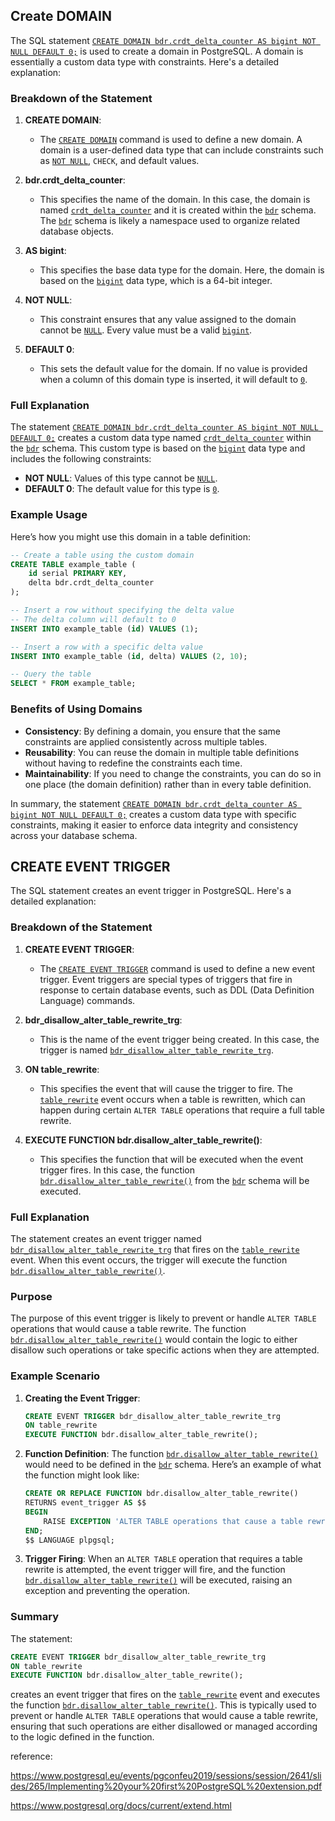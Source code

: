 

## Create DOMAIN
The SQL statement [`CREATE DOMAIN bdr.crdt_delta_counter AS bigint NOT NULL DEFAULT 0;`](command:_github.copilot.openSymbolFromReferences?%5B%22CREATE%20DOMAIN%20bdr.crdt_delta_counter%20AS%20bigint%20NOT%20NULL%20DEFAULT%200%3B%22%2C%5B%7B%22uri%22%3A%7B%22%24mid%22%3A1%2C%22fsPath%22%3A%22%2FUsers%2Fhuyantian%2Fgo%2Fsrc%2Fgithub.com%2FEnterpriseDB%2Fbdr%2Fbdr--5.6.0.sql%22%2C%22external%22%3A%22file%3A%2F%2F%2FUsers%2Fhuyantian%2Fgo%2Fsrc%2Fgithub.com%2FEnterpriseDB%2Fbdr%2Fbdr--5.6.0.sql%22%2C%22path%22%3A%22%2FUsers%2Fhuyantian%2Fgo%2Fsrc%2Fgithub.com%2FEnterpriseDB%2Fbdr%2Fbdr--5.6.0.sql%22%2C%22scheme%22%3A%22file%22%7D%2C%22pos%22%3A%7B%22line%22%3A3511%2C%22character%22%3A14%7D%7D%5D%5D "Go to definition") is used to create a domain in PostgreSQL. A domain is essentially a custom data type with constraints. Here's a detailed explanation:

### Breakdown of the Statement

1. **CREATE DOMAIN**:
   - The [`CREATE DOMAIN`](command:_github.copilot.openSymbolFromReferences?%5B%22CREATE%20DOMAIN%22%2C%5B%7B%22uri%22%3A%7B%22%24mid%22%3A1%2C%22fsPath%22%3A%22%2FUsers%2Fhuyantian%2Fgo%2Fsrc%2Fgithub.com%2FEnterpriseDB%2Fbdr%2Fbdr--5.6.0.sql%22%2C%22external%22%3A%22file%3A%2F%2F%2FUsers%2Fhuyantian%2Fgo%2Fsrc%2Fgithub.com%2FEnterpriseDB%2Fbdr%2Fbdr--5.6.0.sql%22%2C%22path%22%3A%22%2FUsers%2Fhuyantian%2Fgo%2Fsrc%2Fgithub.com%2FEnterpriseDB%2Fbdr%2Fbdr--5.6.0.sql%22%2C%22scheme%22%3A%22file%22%7D%2C%22pos%22%3A%7B%22line%22%3A3511%2C%22character%22%3A7%7D%7D%5D%5D "Go to definition") command is used to define a new domain. A domain is a user-defined data type that can include constraints such as [`NOT NULL`](command:_github.copilot.openSymbolFromReferences?%5B%22NOT%20NULL%22%2C%5B%7B%22uri%22%3A%7B%22%24mid%22%3A1%2C%22fsPath%22%3A%22%2FUsers%2Fhuyantian%2Fgo%2Fsrc%2Fgithub.com%2FEnterpriseDB%2Fbdr%2Fbdr--5.6.0.sql%22%2C%22external%22%3A%22file%3A%2F%2F%2FUsers%2Fhuyantian%2Fgo%2Fsrc%2Fgithub.com%2FEnterpriseDB%2Fbdr%2Fbdr--5.6.0.sql%22%2C%22path%22%3A%22%2FUsers%2Fhuyantian%2Fgo%2Fsrc%2Fgithub.com%2FEnterpriseDB%2Fbdr%2Fbdr--5.6.0.sql%22%2C%22scheme%22%3A%22file%22%7D%2C%22pos%22%3A%7B%22line%22%3A3511%2C%22character%22%3A51%7D%7D%5D%5D "Go to definition"), `CHECK`, and default values.

2. **bdr.crdt_delta_counter**:
   - This specifies the name of the domain. In this case, the domain is named [`crdt_delta_counter`](command:_github.copilot.openSymbolFromReferences?%5B%22crdt_delta_counter%22%2C%5B%7B%22uri%22%3A%7B%22%24mid%22%3A1%2C%22fsPath%22%3A%22%2FUsers%2Fhuyantian%2Fgo%2Fsrc%2Fgithub.com%2FEnterpriseDB%2Fbdr%2Fbdr--5.6.0.sql%22%2C%22external%22%3A%22file%3A%2F%2F%2FUsers%2Fhuyantian%2Fgo%2Fsrc%2Fgithub.com%2FEnterpriseDB%2Fbdr%2Fbdr--5.6.0.sql%22%2C%22path%22%3A%22%2FUsers%2Fhuyantian%2Fgo%2Fsrc%2Fgithub.com%2FEnterpriseDB%2Fbdr%2Fbdr--5.6.0.sql%22%2C%22scheme%22%3A%22file%22%7D%2C%22pos%22%3A%7B%22line%22%3A3511%2C%22character%22%3A18%7D%7D%5D%5D "Go to definition") and it is created within the [`bdr`](command:_github.copilot.openSymbolFromReferences?%5B%22bdr%22%2C%5B%7B%22uri%22%3A%7B%22%24mid%22%3A1%2C%22fsPath%22%3A%22%2FUsers%2Fhuyantian%2Fgo%2Fsrc%2Fgithub.com%2FEnterpriseDB%2Fbdr%2Fbdr--5.6.0.sql%22%2C%22external%22%3A%22file%3A%2F%2F%2FUsers%2Fhuyantian%2Fgo%2Fsrc%2Fgithub.com%2FEnterpriseDB%2Fbdr%2Fbdr--5.6.0.sql%22%2C%22path%22%3A%22%2FUsers%2Fhuyantian%2Fgo%2Fsrc%2Fgithub.com%2FEnterpriseDB%2Fbdr%2Fbdr--5.6.0.sql%22%2C%22scheme%22%3A%22file%22%7D%2C%22pos%22%3A%7B%22line%22%3A3511%2C%22character%22%3A14%7D%7D%5D%5D "Go to definition") schema. The [`bdr`](command:_github.copilot.openSymbolFromReferences?%5B%22bdr%22%2C%5B%7B%22uri%22%3A%7B%22%24mid%22%3A1%2C%22fsPath%22%3A%22%2FUsers%2Fhuyantian%2Fgo%2Fsrc%2Fgithub.com%2FEnterpriseDB%2Fbdr%2Fbdr--5.6.0.sql%22%2C%22external%22%3A%22file%3A%2F%2F%2FUsers%2Fhuyantian%2Fgo%2Fsrc%2Fgithub.com%2FEnterpriseDB%2Fbdr%2Fbdr--5.6.0.sql%22%2C%22path%22%3A%22%2FUsers%2Fhuyantian%2Fgo%2Fsrc%2Fgithub.com%2FEnterpriseDB%2Fbdr%2Fbdr--5.6.0.sql%22%2C%22scheme%22%3A%22file%22%7D%2C%22pos%22%3A%7B%22line%22%3A3511%2C%22character%22%3A14%7D%7D%5D%5D "Go to definition") schema is likely a namespace used to organize related database objects.

3. **AS bigint**:
   - This specifies the base data type for the domain. Here, the domain is based on the [`bigint`](command:_github.copilot.openSymbolFromReferences?%5B%22bigint%22%2C%5B%7B%22uri%22%3A%7B%22%24mid%22%3A1%2C%22fsPath%22%3A%22%2FUsers%2Fhuyantian%2Fgo%2Fsrc%2Fgithub.com%2FEnterpriseDB%2Fbdr%2Fbdr--5.6.0.sql%22%2C%22external%22%3A%22file%3A%2F%2F%2FUsers%2Fhuyantian%2Fgo%2Fsrc%2Fgithub.com%2FEnterpriseDB%2Fbdr%2Fbdr--5.6.0.sql%22%2C%22path%22%3A%22%2FUsers%2Fhuyantian%2Fgo%2Fsrc%2Fgithub.com%2FEnterpriseDB%2Fbdr%2Fbdr--5.6.0.sql%22%2C%22scheme%22%3A%22file%22%7D%2C%22pos%22%3A%7B%22line%22%3A3511%2C%22character%22%3A40%7D%7D%5D%5D "Go to definition") data type, which is a 64-bit integer.

4. **NOT NULL**:
   - This constraint ensures that any value assigned to the domain cannot be [`NULL`](command:_github.copilot.openSymbolFromReferences?%5B%22NULL%22%2C%5B%7B%22uri%22%3A%7B%22%24mid%22%3A1%2C%22fsPath%22%3A%22%2FUsers%2Fhuyantian%2Fgo%2Fsrc%2Fgithub.com%2FEnterpriseDB%2Fbdr%2Fbdr--5.6.0.sql%22%2C%22external%22%3A%22file%3A%2F%2F%2FUsers%2Fhuyantian%2Fgo%2Fsrc%2Fgithub.com%2FEnterpriseDB%2Fbdr%2Fbdr--5.6.0.sql%22%2C%22path%22%3A%22%2FUsers%2Fhuyantian%2Fgo%2Fsrc%2Fgithub.com%2FEnterpriseDB%2Fbdr%2Fbdr--5.6.0.sql%22%2C%22scheme%22%3A%22file%22%7D%2C%22pos%22%3A%7B%22line%22%3A3511%2C%22character%22%3A51%7D%7D%5D%5D "Go to definition"). Every value must be a valid [`bigint`](command:_github.copilot.openSymbolFromReferences?%5B%22bigint%22%2C%5B%7B%22uri%22%3A%7B%22%24mid%22%3A1%2C%22fsPath%22%3A%22%2FUsers%2Fhuyantian%2Fgo%2Fsrc%2Fgithub.com%2FEnterpriseDB%2Fbdr%2Fbdr--5.6.0.sql%22%2C%22external%22%3A%22file%3A%2F%2F%2FUsers%2Fhuyantian%2Fgo%2Fsrc%2Fgithub.com%2FEnterpriseDB%2Fbdr%2Fbdr--5.6.0.sql%22%2C%22path%22%3A%22%2FUsers%2Fhuyantian%2Fgo%2Fsrc%2Fgithub.com%2FEnterpriseDB%2Fbdr%2Fbdr--5.6.0.sql%22%2C%22scheme%22%3A%22file%22%7D%2C%22pos%22%3A%7B%22line%22%3A3511%2C%22character%22%3A40%7D%7D%5D%5D "Go to definition").

5. **DEFAULT 0**:
   - This sets the default value for the domain. If no value is provided when a column of this domain type is inserted, it will default to [`0`](command:_github.copilot.openSymbolFromReferences?%5B%220%22%2C%5B%7B%22uri%22%3A%7B%22%24mid%22%3A1%2C%22fsPath%22%3A%22%2FUsers%2Fhuyantian%2Fgo%2Fsrc%2Fgithub.com%2FEnterpriseDB%2Fbdr%2Fbdr--5.6.0.sql%22%2C%22external%22%3A%22file%3A%2F%2F%2FUsers%2Fhuyantian%2Fgo%2Fsrc%2Fgithub.com%2FEnterpriseDB%2Fbdr%2Fbdr--5.6.0.sql%22%2C%22path%22%3A%22%2FUsers%2Fhuyantian%2Fgo%2Fsrc%2Fgithub.com%2FEnterpriseDB%2Fbdr%2Fbdr--5.6.0.sql%22%2C%22scheme%22%3A%22file%22%7D%2C%22pos%22%3A%7B%22line%22%3A3511%2C%22character%22%3A64%7D%7D%5D%5D "Go to definition").

### Full Explanation

The statement [`CREATE DOMAIN bdr.crdt_delta_counter AS bigint NOT NULL DEFAULT 0;`](command:_github.copilot.openSymbolFromReferences?%5B%22CREATE%20DOMAIN%20bdr.crdt_delta_counter%20AS%20bigint%20NOT%20NULL%20DEFAULT%200%3B%22%2C%5B%7B%22uri%22%3A%7B%22%24mid%22%3A1%2C%22fsPath%22%3A%22%2FUsers%2Fhuyantian%2Fgo%2Fsrc%2Fgithub.com%2FEnterpriseDB%2Fbdr%2Fbdr--5.6.0.sql%22%2C%22external%22%3A%22file%3A%2F%2F%2FUsers%2Fhuyantian%2Fgo%2Fsrc%2Fgithub.com%2FEnterpriseDB%2Fbdr%2Fbdr--5.6.0.sql%22%2C%22path%22%3A%22%2FUsers%2Fhuyantian%2Fgo%2Fsrc%2Fgithub.com%2FEnterpriseDB%2Fbdr%2Fbdr--5.6.0.sql%22%2C%22scheme%22%3A%22file%22%7D%2C%22pos%22%3A%7B%22line%22%3A3511%2C%22character%22%3A14%7D%7D%5D%5D "Go to definition") creates a custom data type named [`crdt_delta_counter`](command:_github.copilot.openSymbolFromReferences?%5B%22crdt_delta_counter%22%2C%5B%7B%22uri%22%3A%7B%22%24mid%22%3A1%2C%22fsPath%22%3A%22%2FUsers%2Fhuyantian%2Fgo%2Fsrc%2Fgithub.com%2FEnterpriseDB%2Fbdr%2Fbdr--5.6.0.sql%22%2C%22external%22%3A%22file%3A%2F%2F%2FUsers%2Fhuyantian%2Fgo%2Fsrc%2Fgithub.com%2FEnterpriseDB%2Fbdr%2Fbdr--5.6.0.sql%22%2C%22path%22%3A%22%2FUsers%2Fhuyantian%2Fgo%2Fsrc%2Fgithub.com%2FEnterpriseDB%2Fbdr%2Fbdr--5.6.0.sql%22%2C%22scheme%22%3A%22file%22%7D%2C%22pos%22%3A%7B%22line%22%3A3511%2C%22character%22%3A18%7D%7D%5D%5D "Go to definition") within the [`bdr`](command:_github.copilot.openSymbolFromReferences?%5B%22bdr%22%2C%5B%7B%22uri%22%3A%7B%22%24mid%22%3A1%2C%22fsPath%22%3A%22%2FUsers%2Fhuyantian%2Fgo%2Fsrc%2Fgithub.com%2FEnterpriseDB%2Fbdr%2Fbdr--5.6.0.sql%22%2C%22external%22%3A%22file%3A%2F%2F%2FUsers%2Fhuyantian%2Fgo%2Fsrc%2Fgithub.com%2FEnterpriseDB%2Fbdr%2Fbdr--5.6.0.sql%22%2C%22path%22%3A%22%2FUsers%2Fhuyantian%2Fgo%2Fsrc%2Fgithub.com%2FEnterpriseDB%2Fbdr%2Fbdr--5.6.0.sql%22%2C%22scheme%22%3A%22file%22%7D%2C%22pos%22%3A%7B%22line%22%3A3511%2C%22character%22%3A14%7D%7D%5D%5D "Go to definition") schema. This custom type is based on the [`bigint`](command:_github.copilot.openSymbolFromReferences?%5B%22bigint%22%2C%5B%7B%22uri%22%3A%7B%22%24mid%22%3A1%2C%22fsPath%22%3A%22%2FUsers%2Fhuyantian%2Fgo%2Fsrc%2Fgithub.com%2FEnterpriseDB%2Fbdr%2Fbdr--5.6.0.sql%22%2C%22external%22%3A%22file%3A%2F%2F%2FUsers%2Fhuyantian%2Fgo%2Fsrc%2Fgithub.com%2FEnterpriseDB%2Fbdr%2Fbdr--5.6.0.sql%22%2C%22path%22%3A%22%2FUsers%2Fhuyantian%2Fgo%2Fsrc%2Fgithub.com%2FEnterpriseDB%2Fbdr%2Fbdr--5.6.0.sql%22%2C%22scheme%22%3A%22file%22%7D%2C%22pos%22%3A%7B%22line%22%3A3511%2C%22character%22%3A40%7D%7D%5D%5D "Go to definition") data type and includes the following constraints:

- **NOT NULL**: Values of this type cannot be [`NULL`](command:_github.copilot.openSymbolFromReferences?%5B%22NULL%22%2C%5B%7B%22uri%22%3A%7B%22%24mid%22%3A1%2C%22fsPath%22%3A%22%2FUsers%2Fhuyantian%2Fgo%2Fsrc%2Fgithub.com%2FEnterpriseDB%2Fbdr%2Fbdr--5.6.0.sql%22%2C%22external%22%3A%22file%3A%2F%2F%2FUsers%2Fhuyantian%2Fgo%2Fsrc%2Fgithub.com%2FEnterpriseDB%2Fbdr%2Fbdr--5.6.0.sql%22%2C%22path%22%3A%22%2FUsers%2Fhuyantian%2Fgo%2Fsrc%2Fgithub.com%2FEnterpriseDB%2Fbdr%2Fbdr--5.6.0.sql%22%2C%22scheme%22%3A%22file%22%7D%2C%22pos%22%3A%7B%22line%22%3A3511%2C%22character%22%3A51%7D%7D%5D%5D "Go to definition").
- **DEFAULT 0**: The default value for this type is [`0`](command:_github.copilot.openSymbolFromReferences?%5B%220%22%2C%5B%7B%22uri%22%3A%7B%22%24mid%22%3A1%2C%22fsPath%22%3A%22%2FUsers%2Fhuyantian%2Fgo%2Fsrc%2Fgithub.com%2FEnterpriseDB%2Fbdr%2Fbdr--5.6.0.sql%22%2C%22external%22%3A%22file%3A%2F%2F%2FUsers%2Fhuyantian%2Fgo%2Fsrc%2Fgithub.com%2FEnterpriseDB%2Fbdr%2Fbdr--5.6.0.sql%22%2C%22path%22%3A%22%2FUsers%2Fhuyantian%2Fgo%2Fsrc%2Fgithub.com%2FEnterpriseDB%2Fbdr%2Fbdr--5.6.0.sql%22%2C%22scheme%22%3A%22file%22%7D%2C%22pos%22%3A%7B%22line%22%3A3511%2C%22character%22%3A64%7D%7D%5D%5D "Go to definition").

### Example Usage

Here’s how you might use this domain in a table definition:

```sql
-- Create a table using the custom domain
CREATE TABLE example_table (
    id serial PRIMARY KEY,
    delta bdr.crdt_delta_counter
);

-- Insert a row without specifying the delta value
-- The delta column will default to 0
INSERT INTO example_table (id) VALUES (1);

-- Insert a row with a specific delta value
INSERT INTO example_table (id, delta) VALUES (2, 10);

-- Query the table
SELECT * FROM example_table;
```

### Benefits of Using Domains

- **Consistency**: By defining a domain, you ensure that the same constraints are applied consistently across multiple tables.
- **Reusability**: You can reuse the domain in multiple table definitions without having to redefine the constraints each time.
- **Maintainability**: If you need to change the constraints, you can do so in one place (the domain definition) rather than in every table definition.

In summary, the statement [`CREATE DOMAIN bdr.crdt_delta_counter AS bigint NOT NULL DEFAULT 0;`](command:_github.copilot.openSymbolFromReferences?%5B%22CREATE%20DOMAIN%20bdr.crdt_delta_counter%20AS%20bigint%20NOT%20NULL%20DEFAULT%200%3B%22%2C%5B%7B%22uri%22%3A%7B%22%24mid%22%3A1%2C%22fsPath%22%3A%22%2FUsers%2Fhuyantian%2Fgo%2Fsrc%2Fgithub.com%2FEnterpriseDB%2Fbdr%2Fbdr--5.6.0.sql%22%2C%22external%22%3A%22file%3A%2F%2F%2FUsers%2Fhuyantian%2Fgo%2Fsrc%2Fgithub.com%2FEnterpriseDB%2Fbdr%2Fbdr--5.6.0.sql%22%2C%22path%22%3A%22%2FUsers%2Fhuyantian%2Fgo%2Fsrc%2Fgithub.com%2FEnterpriseDB%2Fbdr%2Fbdr--5.6.0.sql%22%2C%22scheme%22%3A%22file%22%7D%2C%22pos%22%3A%7B%22line%22%3A3511%2C%22character%22%3A14%7D%7D%5D%5D "Go to definition") creates a custom data type with specific constraints, making it easier to enforce data integrity and consistency across your database schema.

## CREATE EVENT TRIGGER

The SQL statement creates an event trigger in PostgreSQL. Here's a detailed explanation:

### Breakdown of the Statement

1. **CREATE EVENT TRIGGER**:
   - The [`CREATE EVENT TRIGGER`](command:_github.copilot.openSymbolFromReferences?%5B%22CREATE%20EVENT%20TRIGGER%22%2C%5B%7B%22uri%22%3A%7B%22%24mid%22%3A1%2C%22fsPath%22%3A%22%2FUsers%2Fhuyantian%2Fgo%2Fsrc%2Fgithub.com%2FEnterpriseDB%2Fbdr%2Fbdr--5.6.0.sql%22%2C%22external%22%3A%22file%3A%2F%2F%2FUsers%2Fhuyantian%2Fgo%2Fsrc%2Fgithub.com%2FEnterpriseDB%2Fbdr%2Fbdr--5.6.0.sql%22%2C%22path%22%3A%22%2FUsers%2Fhuyantian%2Fgo%2Fsrc%2Fgithub.com%2FEnterpriseDB%2Fbdr%2Fbdr--5.6.0.sql%22%2C%22scheme%22%3A%22file%22%7D%2C%22pos%22%3A%7B%22line%22%3A3657%2C%22character%22%3A13%7D%7D%5D%5D "Go to definition") command is used to define a new event trigger. Event triggers are special types of triggers that fire in response to certain database events, such as DDL (Data Definition Language) commands.

2. **bdr_disallow_alter_table_rewrite_trg**:
   - This is the name of the event trigger being created. In this case, the trigger is named [`bdr_disallow_alter_table_rewrite_trg`](command:_github.copilot.openSymbolFromReferences?%5B%22bdr_disallow_alter_table_rewrite_trg%22%2C%5B%7B%22uri%22%3A%7B%22%24mid%22%3A1%2C%22fsPath%22%3A%22%2FUsers%2Fhuyantian%2Fgo%2Fsrc%2Fgithub.com%2FEnterpriseDB%2Fbdr%2Fbdr--5.6.0.sql%22%2C%22external%22%3A%22file%3A%2F%2F%2FUsers%2Fhuyantian%2Fgo%2Fsrc%2Fgithub.com%2FEnterpriseDB%2Fbdr%2Fbdr--5.6.0.sql%22%2C%22path%22%3A%22%2FUsers%2Fhuyantian%2Fgo%2Fsrc%2Fgithub.com%2FEnterpriseDB%2Fbdr%2Fbdr--5.6.0.sql%22%2C%22scheme%22%3A%22file%22%7D%2C%22pos%22%3A%7B%22line%22%3A3657%2C%22character%22%3A21%7D%7D%5D%5D "Go to definition").

3. **ON table_rewrite**:
   - This specifies the event that will cause the trigger to fire. The [`table_rewrite`](command:_github.copilot.openSymbolFromReferences?%5B%22table_rewrite%22%2C%5B%7B%22uri%22%3A%7B%22%24mid%22%3A1%2C%22fsPath%22%3A%22%2FUsers%2Fhuyantian%2Fgo%2Fsrc%2Fgithub.com%2FEnterpriseDB%2Fbdr%2Fbdr--5.6.0.sql%22%2C%22external%22%3A%22file%3A%2F%2F%2FUsers%2Fhuyantian%2Fgo%2Fsrc%2Fgithub.com%2FEnterpriseDB%2Fbdr%2Fbdr--5.6.0.sql%22%2C%22path%22%3A%22%2FUsers%2Fhuyantian%2Fgo%2Fsrc%2Fgithub.com%2FEnterpriseDB%2Fbdr%2Fbdr--5.6.0.sql%22%2C%22scheme%22%3A%22file%22%7D%2C%22pos%22%3A%7B%22line%22%3A3658%2C%22character%22%3A3%7D%7D%5D%5D "Go to definition") event occurs when a table is rewritten, which can happen during certain `ALTER TABLE` operations that require a full table rewrite.

4. **EXECUTE FUNCTION bdr.disallow_alter_table_rewrite()**:
   - This specifies the function that will be executed when the event trigger fires. In this case, the function [`bdr.disallow_alter_table_rewrite()`](command:_github.copilot.openSymbolFromReferences?%5B%22bdr.disallow_alter_table_rewrite()%22%2C%5B%7B%22uri%22%3A%7B%22%24mid%22%3A1%2C%22fsPath%22%3A%22%2FUsers%2Fhuyantian%2Fgo%2Fsrc%2Fgithub.com%2FEnterpriseDB%2Fbdr%2Fbdr--5.6.0.sql%22%2C%22external%22%3A%22file%3A%2F%2F%2FUsers%2Fhuyantian%2Fgo%2Fsrc%2Fgithub.com%2FEnterpriseDB%2Fbdr%2Fbdr--5.6.0.sql%22%2C%22path%22%3A%22%2FUsers%2Fhuyantian%2Fgo%2Fsrc%2Fgithub.com%2FEnterpriseDB%2Fbdr%2Fbdr--5.6.0.sql%22%2C%22scheme%22%3A%22file%22%7D%2C%22pos%22%3A%7B%22line%22%3A3659%2C%22character%22%3A17%7D%7D%5D%5D "Go to definition") from the [`bdr`](command:_github.copilot.openSymbolFromReferences?%5B%22bdr%22%2C%5B%7B%22uri%22%3A%7B%22%24mid%22%3A1%2C%22fsPath%22%3A%22%2FUsers%2Fhuyantian%2Fgo%2Fsrc%2Fgithub.com%2FEnterpriseDB%2Fbdr%2Fbdr--5.6.0.sql%22%2C%22external%22%3A%22file%3A%2F%2F%2FUsers%2Fhuyantian%2Fgo%2Fsrc%2Fgithub.com%2FEnterpriseDB%2Fbdr%2Fbdr--5.6.0.sql%22%2C%22path%22%3A%22%2FUsers%2Fhuyantian%2Fgo%2Fsrc%2Fgithub.com%2FEnterpriseDB%2Fbdr%2Fbdr--5.6.0.sql%22%2C%22scheme%22%3A%22file%22%7D%2C%22pos%22%3A%7B%22line%22%3A3659%2C%22character%22%3A17%7D%7D%5D%5D "Go to definition") schema will be executed.

### Full Explanation

The statement creates an event trigger named [`bdr_disallow_alter_table_rewrite_trg`](command:_github.copilot.openSymbolFromReferences?%5B%22bdr_disallow_alter_table_rewrite_trg%22%2C%5B%7B%22uri%22%3A%7B%22%24mid%22%3A1%2C%22fsPath%22%3A%22%2FUsers%2Fhuyantian%2Fgo%2Fsrc%2Fgithub.com%2FEnterpriseDB%2Fbdr%2Fbdr--5.6.0.sql%22%2C%22external%22%3A%22file%3A%2F%2F%2FUsers%2Fhuyantian%2Fgo%2Fsrc%2Fgithub.com%2FEnterpriseDB%2Fbdr%2Fbdr--5.6.0.sql%22%2C%22path%22%3A%22%2FUsers%2Fhuyantian%2Fgo%2Fsrc%2Fgithub.com%2FEnterpriseDB%2Fbdr%2Fbdr--5.6.0.sql%22%2C%22scheme%22%3A%22file%22%7D%2C%22pos%22%3A%7B%22line%22%3A3657%2C%22character%22%3A21%7D%7D%5D%5D "Go to definition") that fires on the [`table_rewrite`](command:_github.copilot.openSymbolFromReferences?%5B%22table_rewrite%22%2C%5B%7B%22uri%22%3A%7B%22%24mid%22%3A1%2C%22fsPath%22%3A%22%2FUsers%2Fhuyantian%2Fgo%2Fsrc%2Fgithub.com%2FEnterpriseDB%2Fbdr%2Fbdr--5.6.0.sql%22%2C%22external%22%3A%22file%3A%2F%2F%2FUsers%2Fhuyantian%2Fgo%2Fsrc%2Fgithub.com%2FEnterpriseDB%2Fbdr%2Fbdr--5.6.0.sql%22%2C%22path%22%3A%22%2FUsers%2Fhuyantian%2Fgo%2Fsrc%2Fgithub.com%2FEnterpriseDB%2Fbdr%2Fbdr--5.6.0.sql%22%2C%22scheme%22%3A%22file%22%7D%2C%22pos%22%3A%7B%22line%22%3A3658%2C%22character%22%3A3%7D%7D%5D%5D "Go to definition") event. When this event occurs, the trigger will execute the function [`bdr.disallow_alter_table_rewrite()`](command:_github.copilot.openSymbolFromReferences?%5B%22bdr.disallow_alter_table_rewrite()%22%2C%5B%7B%22uri%22%3A%7B%22%24mid%22%3A1%2C%22fsPath%22%3A%22%2FUsers%2Fhuyantian%2Fgo%2Fsrc%2Fgithub.com%2FEnterpriseDB%2Fbdr%2Fbdr--5.6.0.sql%22%2C%22external%22%3A%22file%3A%2F%2F%2FUsers%2Fhuyantian%2Fgo%2Fsrc%2Fgithub.com%2FEnterpriseDB%2Fbdr%2Fbdr--5.6.0.sql%22%2C%22path%22%3A%22%2FUsers%2Fhuyantian%2Fgo%2Fsrc%2Fgithub.com%2FEnterpriseDB%2Fbdr%2Fbdr--5.6.0.sql%22%2C%22scheme%22%3A%22file%22%7D%2C%22pos%22%3A%7B%22line%22%3A3659%2C%22character%22%3A17%7D%7D%5D%5D "Go to definition").

### Purpose

The purpose of this event trigger is likely to prevent or handle `ALTER TABLE` operations that would cause a table rewrite. The function [`bdr.disallow_alter_table_rewrite()`](command:_github.copilot.openSymbolFromReferences?%5B%22bdr.disallow_alter_table_rewrite()%22%2C%5B%7B%22uri%22%3A%7B%22%24mid%22%3A1%2C%22fsPath%22%3A%22%2FUsers%2Fhuyantian%2Fgo%2Fsrc%2Fgithub.com%2FEnterpriseDB%2Fbdr%2Fbdr--5.6.0.sql%22%2C%22external%22%3A%22file%3A%2F%2F%2FUsers%2Fhuyantian%2Fgo%2Fsrc%2Fgithub.com%2FEnterpriseDB%2Fbdr%2Fbdr--5.6.0.sql%22%2C%22path%22%3A%22%2FUsers%2Fhuyantian%2Fgo%2Fsrc%2Fgithub.com%2FEnterpriseDB%2Fbdr%2Fbdr--5.6.0.sql%22%2C%22scheme%22%3A%22file%22%7D%2C%22pos%22%3A%7B%22line%22%3A3659%2C%22character%22%3A17%7D%7D%5D%5D "Go to definition") would contain the logic to either disallow such operations or take specific actions when they are attempted.

### Example Scenario

1. **Creating the Event Trigger**:
   ```sql
   CREATE EVENT TRIGGER bdr_disallow_alter_table_rewrite_trg
   ON table_rewrite
   EXECUTE FUNCTION bdr.disallow_alter_table_rewrite();
   ```

2. **Function Definition**:
   The function [`bdr.disallow_alter_table_rewrite()`](command:_github.copilot.openSymbolFromReferences?%5B%22bdr.disallow_alter_table_rewrite()%22%2C%5B%7B%22uri%22%3A%7B%22%24mid%22%3A1%2C%22fsPath%22%3A%22%2FUsers%2Fhuyantian%2Fgo%2Fsrc%2Fgithub.com%2FEnterpriseDB%2Fbdr%2Fbdr--5.6.0.sql%22%2C%22external%22%3A%22file%3A%2F%2F%2FUsers%2Fhuyantian%2Fgo%2Fsrc%2Fgithub.com%2FEnterpriseDB%2Fbdr%2Fbdr--5.6.0.sql%22%2C%22path%22%3A%22%2FUsers%2Fhuyantian%2Fgo%2Fsrc%2Fgithub.com%2FEnterpriseDB%2Fbdr%2Fbdr--5.6.0.sql%22%2C%22scheme%22%3A%22file%22%7D%2C%22pos%22%3A%7B%22line%22%3A3659%2C%22character%22%3A17%7D%7D%5D%5D "Go to definition") would need to be defined in the [`bdr`](command:_github.copilot.openSymbolFromReferences?%5B%22bdr%22%2C%5B%7B%22uri%22%3A%7B%22%24mid%22%3A1%2C%22fsPath%22%3A%22%2FUsers%2Fhuyantian%2Fgo%2Fsrc%2Fgithub.com%2FEnterpriseDB%2Fbdr%2Fbdr--5.6.0.sql%22%2C%22external%22%3A%22file%3A%2F%2F%2FUsers%2Fhuyantian%2Fgo%2Fsrc%2Fgithub.com%2FEnterpriseDB%2Fbdr%2Fbdr--5.6.0.sql%22%2C%22path%22%3A%22%2FUsers%2Fhuyantian%2Fgo%2Fsrc%2Fgithub.com%2FEnterpriseDB%2Fbdr%2Fbdr--5.6.0.sql%22%2C%22scheme%22%3A%22file%22%7D%2C%22pos%22%3A%7B%22line%22%3A3659%2C%22character%22%3A17%7D%7D%5D%5D "Go to definition") schema. Here’s an example of what the function might look like:

   ```sql
   CREATE OR REPLACE FUNCTION bdr.disallow_alter_table_rewrite()
   RETURNS event_trigger AS $$
   BEGIN
       RAISE EXCEPTION 'ALTER TABLE operations that cause a table rewrite are not allowed.';
   END;
   $$ LANGUAGE plpgsql;
   ```

3. **Trigger Firing**:
   When an `ALTER TABLE` operation that requires a table rewrite is attempted, the event trigger will fire, and the function [`bdr.disallow_alter_table_rewrite()`](command:_github.copilot.openSymbolFromReferences?%5B%22bdr.disallow_alter_table_rewrite()%22%2C%5B%7B%22uri%22%3A%7B%22%24mid%22%3A1%2C%22fsPath%22%3A%22%2FUsers%2Fhuyantian%2Fgo%2Fsrc%2Fgithub.com%2FEnterpriseDB%2Fbdr%2Fbdr--5.6.0.sql%22%2C%22external%22%3A%22file%3A%2F%2F%2FUsers%2Fhuyantian%2Fgo%2Fsrc%2Fgithub.com%2FEnterpriseDB%2Fbdr%2Fbdr--5.6.0.sql%22%2C%22path%22%3A%22%2FUsers%2Fhuyantian%2Fgo%2Fsrc%2Fgithub.com%2FEnterpriseDB%2Fbdr%2Fbdr--5.6.0.sql%22%2C%22scheme%22%3A%22file%22%7D%2C%22pos%22%3A%7B%22line%22%3A3659%2C%22character%22%3A17%7D%7D%5D%5D "Go to definition") will be executed, raising an exception and preventing the operation.

### Summary

The statement:
```sql
CREATE EVENT TRIGGER bdr_disallow_alter_table_rewrite_trg
ON table_rewrite
EXECUTE FUNCTION bdr.disallow_alter_table_rewrite();
```
creates an event trigger that fires on the [`table_rewrite`](command:_github.copilot.openSymbolFromReferences?%5B%22table_rewrite%22%2C%5B%7B%22uri%22%3A%7B%22%24mid%22%3A1%2C%22fsPath%22%3A%22%2FUsers%2Fhuyantian%2Fgo%2Fsrc%2Fgithub.com%2FEnterpriseDB%2Fbdr%2Fbdr--5.6.0.sql%22%2C%22external%22%3A%22file%3A%2F%2F%2FUsers%2Fhuyantian%2Fgo%2Fsrc%2Fgithub.com%2FEnterpriseDB%2Fbdr%2Fbdr--5.6.0.sql%22%2C%22path%22%3A%22%2FUsers%2Fhuyantian%2Fgo%2Fsrc%2Fgithub.com%2FEnterpriseDB%2Fbdr%2Fbdr--5.6.0.sql%22%2C%22scheme%22%3A%22file%22%7D%2C%22pos%22%3A%7B%22line%22%3A3658%2C%22character%22%3A3%7D%7D%5D%5D "Go to definition") event and executes the function [`bdr.disallow_alter_table_rewrite()`](command:_github.copilot.openSymbolFromReferences?%5B%22bdr.disallow_alter_table_rewrite()%22%2C%5B%7B%22uri%22%3A%7B%22%24mid%22%3A1%2C%22fsPath%22%3A%22%2FUsers%2Fhuyantian%2Fgo%2Fsrc%2Fgithub.com%2FEnterpriseDB%2Fbdr%2Fbdr--5.6.0.sql%22%2C%22external%22%3A%22file%3A%2F%2F%2FUsers%2Fhuyantian%2Fgo%2Fsrc%2Fgithub.com%2FEnterpriseDB%2Fbdr%2Fbdr--5.6.0.sql%22%2C%22path%22%3A%22%2FUsers%2Fhuyantian%2Fgo%2Fsrc%2Fgithub.com%2FEnterpriseDB%2Fbdr%2Fbdr--5.6.0.sql%22%2C%22scheme%22%3A%22file%22%7D%2C%22pos%22%3A%7B%22line%22%3A3659%2C%22character%22%3A17%7D%7D%5D%5D "Go to definition"). This is typically used to prevent or handle `ALTER TABLE` operations that would cause a table rewrite, ensuring that such operations are either disallowed or managed according to the logic defined in the function.

reference:

https://www.postgresql.eu/events/pgconfeu2019/sessions/session/2641/slides/265/Implementing%20your%20first%20PostgreSQL%20extension.pdf

https://www.postgresql.org/docs/current/extend.html
